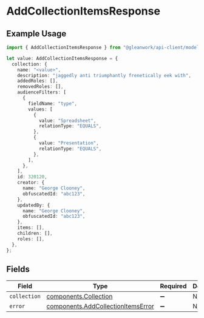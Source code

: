 # AddCollectionItemsResponse

## Example Usage

```typescript
import { AddCollectionItemsResponse } from "@gleanwork/api-client/models/components";

let value: AddCollectionItemsResponse = {
  collection: {
    name: "<value>",
    description: "jaggedly anti triumphantly frenetically eek with",
    addedRoles: [],
    removedRoles: [],
    audienceFilters: [
      {
        fieldName: "type",
        values: [
          {
            value: "Spreadsheet",
            relationType: "EQUALS",
          },
          {
            value: "Presentation",
            relationType: "EQUALS",
          },
        ],
      },
    ],
    id: 320120,
    creator: {
      name: "George Clooney",
      obfuscatedId: "abc123",
    },
    updatedBy: {
      name: "George Clooney",
      obfuscatedId: "abc123",
    },
    items: [],
    children: [],
    roles: [],
  },
};
```

## Fields

| Field                                                                                    | Type                                                                                     | Required                                                                                 | Description                                                                              |
| ---------------------------------------------------------------------------------------- | ---------------------------------------------------------------------------------------- | ---------------------------------------------------------------------------------------- | ---------------------------------------------------------------------------------------- |
| `collection`                                                                             | [components.Collection](../../models/components/collection.md)                           | :heavy_minus_sign:                                                                       | N/A                                                                                      |
| `error`                                                                                  | [components.AddCollectionItemsError](../../models/components/addcollectionitemserror.md) | :heavy_minus_sign:                                                                       | N/A                                                                                      |
